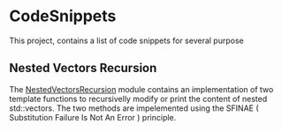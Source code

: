 # CodeSnippets
This project, contains a list of code snippets for several purpose

## Nested Vectors Recursion
The [NestedVectorsRecursion](https://github.com/shogunxam/CodeSnippets/blob/90857a8ddbaa7d11d7c301312c14f75ca3a7ecbb/NestedVectorsRecursion.cpp) module contains an implementation of two template functions to recursivelly modify or print the content of nested std::vectors.
The two methods are impelemented using the SFINAE ( Substitution Failure Is Not An Error ) principle.
